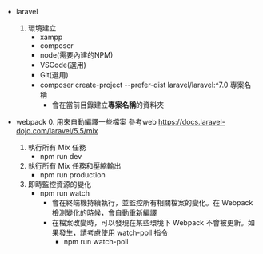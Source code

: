 - laravel
    1. 環境建立
        * xampp
        * composer
        * node(需要內建的NPM)
        * VSCode(選用)
        * Git(選用)
        * composer create-project --prefer-dist laravel/laravel:^7.0 專案名稱
            - 會在當前目錄建立**專案名稱**的資料夾

- webpack
    0. 用來自動編譯一些檔案 參考web https://docs.laravel-dojo.com/laravel/5.5/mix
    1. 執行所有 Mix 任務
        * npm run dev
    2. 執行所有 Mix 任務和壓縮輸出
        * npm run production
    3. 即時監控資源的變化
        * npm run watch
            - 會在終端機持續執行，並監控所有相關檔案的變化。在 Webpack 檢測變化的時候，會自動重新編譯
            - 在檔案改變時，可以發現在某些環境下 Webpack 不會被更新。如果發生，請考慮使用 watch-poll 指令
                - npm run watch-poll